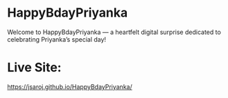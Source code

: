 # HappyBdayPriyanka
Welcome to HappyBdayPriyanka — a heartfelt digital surprise dedicated to celebrating Priyanka’s special day!
# Live Site:
https://jsaroj.github.io/HappyBdayPriyanka/
